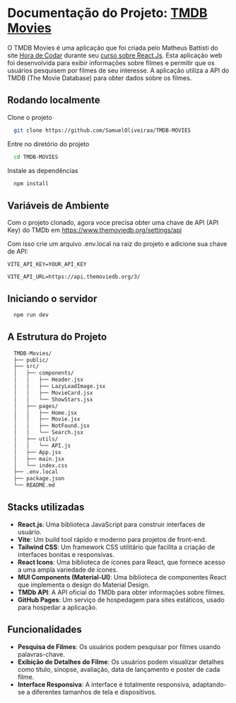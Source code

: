 # Documentação do Projeto: [TMDB Movies](https://samueloliveiraa.github.io/TMDB-MOVIES)

O TMDB Movies é uma aplicação que foi criada pelo Matheus Battisti do site [Hora de Codar](app.horadecodar.com.br) durante seu [curso sobre React.Js](https://www.youtube.com/watch?v=XqxUHVVO7-U&list=PLnDvRpP8BneyVA0SZ2okm-QBojomniQVO&index=44). Esta aplicação web foi  desenvolvida  para exibir informações sobre filmes e permitir que os usuários pesquisem por filmes de seu interesse. A aplicação utiliza a API do TMDB (The Movie Database) para obter dados sobre os filmes.




## Rodando localmente

Clone o projeto

```bash
  git clone https://github.com/SamuelOliveiraa/TMDB-MOVIES
```

Entre no diretório do projeto

```bash
  cd TMDB-MOVIES
```

Instale as dependências

```bash
  npm install
```



## Variáveis de Ambiente

Com o projeto clonado, agora voce precisa obter uma chave de API (API Key) do TMDb em https://www.themoviedb.org/settings/api

Com isso crie um arquivo .env.local na raiz do projeto e adicione sua chave de API:

`VITE_API_KEY=YOUR_API_KEY`

`VITE_API_URL=https://api.themoviedb.org/3/`


## Iniciando o servidor

```bash
  npm run dev
```
## A Estrutura do Projeto
```bash
  TMDB-Movies/
  ├── public/
  ├── src/
  │   ├── components/
  │   │   ├── Header.jsx
  │   │   ├── LazyLoadImage.jsx
  │   │   ├── MovieCard.jsx
  │   │   └── ShowStars.jsx
  │   ├── pages/
  │   │   ├── Home.jsx
  │   │   ├── Movie.jsx
  │   │   ├── NotFound.jsx
  │   │   └── Search.jsx
  │   ├── utils/
  │   │   └── API.js
  │   ├── App.jsx
  │   ├── main.jsx
  │   └── index.css
  ├── .env.local
  ├── package.json
  └── README.md
```


## Stacks utilizadas

- **React.js**: Uma biblioteca JavaScript para construir interfaces de usuário.
- **Vite**: Um build tool rápido e moderno para projetos de front-end.
- **Tailwind CSS**: Um framework CSS utilitário que facilita a criação de interfaces bonitas e responsivas.
- **React Icons**: Uma biblioteca de ícones para React, que fornece acesso a uma ampla variedade de ícones.
- **MUI Components (Material-UI)**: Uma biblioteca de componentes React que implementa o design do Material Design.
- **TMDb API**: A API oficial do TMDb para obter informações sobre filmes.
- **GitHub Pages**: Um serviço de hospedagem para sites estáticos, usado para hospedar a aplicação.

## Funcionalidades

- **Pesquisa de Filmes**: Os usuários podem pesquisar por filmes usando palavras-chave.
- **Exibição de Detalhes do Filme**: Os usuários podem visualizar detalhes como título, sinopse, avaliação, data de lançamento e poster de cada filme.
- **Interface Responsiva**: A interface é totalmente responsiva, adaptando-se a diferentes tamanhos de tela e dispositivos.
